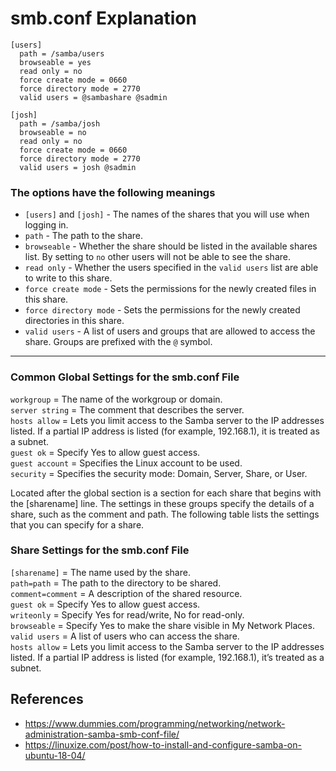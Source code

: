 # smb.conf Explanation

~~~shell
[users]
  path = /samba/users
  browseable = yes
  read only = no
  force create mode = 0660
  force directory mode = 2770
  valid users = @sambashare @sadmin

[josh]
  path = /samba/josh
  browseable = no
  read only = no
  force create mode = 0660
  force directory mode = 2770
  valid users = josh @sadmin
~~~

### The options have the following meanings
- `[users]` and `[josh]` - The names of the shares that you will use when logging in.
- `path`  - The path to the share.
- `browseable` - Whether the share should be listed in the available shares list. By setting to `no` other users will not be able to see the share.
- `read only` - Whether the users specified in the `valid users` list are able to write to this share.
- `force create mode` - Sets the permissions for the newly created files in this share.
- `force directory mode` - Sets the permissions for the newly created directories in this share.
- `valid users` - A list of users and groups that are allowed to access the share. Groups are prefixed with the `@` symbol.

----------------------

### Common Global Settings for the smb.conf File
`workgroup` = The name of the workgroup or domain.  
`server string` = The comment that describes the server.  
`hosts allow` = Lets you limit access to the Samba server to the IP addresses
listed. If a partial IP address is listed (for example, 192.168.1),
it is treated as a subnet.  
`guest ok` = Specify Yes to allow guest access.  
`guest account` = Specifies the Linux account to be used.  
`security` = Specifies the security mode: Domain, Server, Share, or
User.

Located after the global section is a section for each share that begins with the [sharename] line. The settings in these groups specify the details of a share, such as the comment and path. The following table lists the settings that you can specify for a share.

### Share Settings for the smb.conf File
`[sharename]` = The name used by the share.  
`path=path` = The path to the directory to be shared.  
`comment=comment` = A description of the shared resource.  
`guest ok` = Specify Yes to allow guest access.  
`writeonly` = Specify Yes for read/write, No for read-only.  
`browseable` = Specify Yes to make the share visible in My Network
Places.  
`valid users` = A list of users who can access the share.  
`hosts allow` = Lets you limit access to the Samba server to the IP addresses
listed. If a partial IP address is listed (for example, 192.168.1),
it’s treated as a subnet.

## References
- https://www.dummies.com/programming/networking/network-administration-samba-smb-conf-file/
- https://linuxize.com/post/how-to-install-and-configure-samba-on-ubuntu-18-04/
